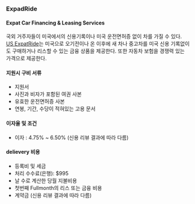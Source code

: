### ExpadRide

#### Expat Car Financing & Leasing Services

국외 거주자들이 미국에서의 신용기록이나 미국 운전면허증 없이 차를 가질 수 있다. 
[US ExpatRide](http://www.ExpadRide.com)는 미국으로 오기전이나 온 이후에 새 차나 중고차를 미국 신용 기록없이도 구매하거나 리스할 수 있는 금융 상품을 제공한다. 또한 자동차 보험을 경쟁력 있는 가격으로 제공한다. 

#### 지원시 구비 서류

- 지원서
- 사진과 비자가 포함된 여권 사본
- 유효한 운전면허증 사본
- 연봉, 기간, 수당이 적혀있는 고용 문서

#### 이자율 및 조건

- 이자 : 4.75% ~ 6.50% (신용 리뷰 결과에 따라 다름)

#### delievery 비용

- 등록비 및 세금
- 처리 수수료(은행): $995
- 날 수로 계산한 당월 지불비용
- 첫번째 Fullmonth의 리스 또는 금융 비용
- 계약금 (신용 리뷰 결과에 따라 다름)

